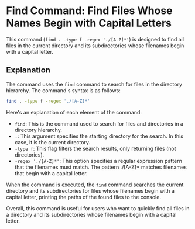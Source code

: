 # Find Command: Find Files Whose Names Begin with Capital Letters

This command (`find . -type f -regex './[A-Z]*'`) is designed to find all files in the current directory and its subdirectories whose filenames begin with a capital letter.

## Explanation
The command uses the `find` command to search for files in the directory hierarchy. The command's syntax is as follows:

```bash
find . -type f -regex './[A-Z]*'
```

Here's an explanation of each element of the command:

* `find`: This is the command used to search for files and directories in a directory hierarchy.
* `.`: This argument specifies the starting directory for the search. In this case, it is the current directory.
* `-type f`: This flag filters the search results, only returning files (not directories).
* `-regex './[A-Z]*'`: This option specifies a regular expression pattern that the filenames must match. The pattern ./[A-Z]* matches filenames that begin with a capital letter.

When the command is executed, the `find` command searches the current directory and its subdirectories for files whose filenames begin with a capital letter, printing the paths of the found files to the console.

Overall, this command is useful for users who want to quickly find all files in a directory and its subdirectories whose filenames begin with a capital letter.
